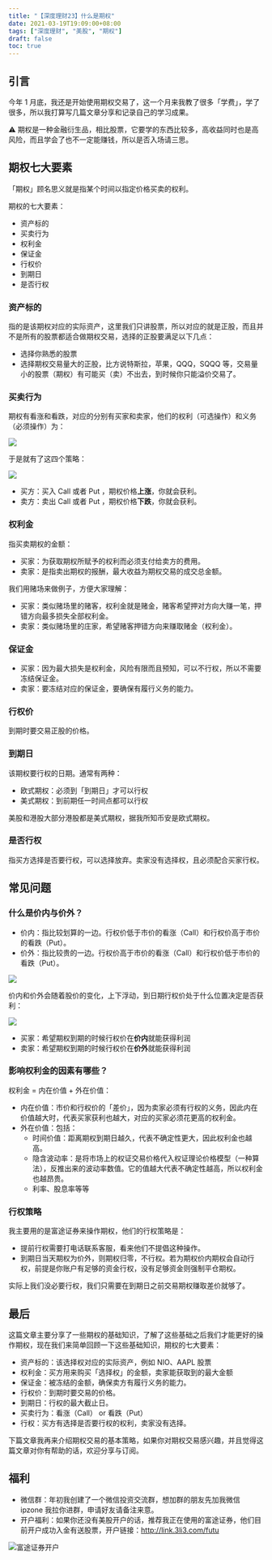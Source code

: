 ```yaml
---
title: "【深度理财23】什么是期权"
date: 2021-03-19T19:09:00+08:00
tags: ["深度理财", "美股", "期权"]
draft: false
toc: true
---
```


## 引言

今年 1 月底，我还是开始使用期权交易了，这一个月来我教了很多「学费」，学了很多，所以我打算写几篇文章分享和记录自己的学习成果。

⚠️ 期权是一种金融衍生品，相比股票，它要学的东西比较多，高收益同时也是高风险，而且学会了也不一定能赚钱，所以是否入场请三思。

## 期权七大要素

「期权」顾名思义就是指某个时间以指定价格买卖的权利。

期权的七大要素：

- 资产标的
- 买卖行为
- 权利金
- 保证金
- 行权价
- 到期日
- 是否行权

<!--more-->

### 资产标的

指的是该期权对应的实际资产，这里我们只讲股票，所以对应的就是正股，而且并不是所有的股票都适合做期权交易，选择的正股要满足以下几点：

- 选择你熟悉的股票
- 选择期权交易量大的正股，比方说特斯拉，苹果，QQQ，SQQQ 等，交易量小的股票（期权）有可能买（卖）不出去，到时候你只能溢价交易了。

### 买卖行为

期权有看涨和看跌，对应的分别有买家和卖家，他们的权利（可选操作）和义务（必须操作）为：

![](https://blog-1251237404.cos.ap-guangzhou.myqcloud.com/20210320Yqw3Ka.png)


于是就有了这四个策略：

![](https://blog-1251237404.cos.ap-guangzhou.myqcloud.com/20210320IcwgxC.png)

- 买方：买入 Call 或者 Put ，期权价格**上涨**，你就会获利。
- 卖方：卖出 Call 或者 Put ，期权价格**下跌**，你就会获利。

### 权利金

指买卖期权的金额：

- 买家：为获取期权所赋予的权利而必须支付给卖方的费用。
- 卖家：是指卖出期权的报酬，最大收益为期权交易的成交总金额。

我们用赌场来做例子，方便大家理解：

- 买家：类似赌场里的赌客，权利金就是赌金，赌客希望押对方向大赚一笔，押错方向最多损失全部权利金。
- 卖家：类似赌场里的庄家，希望赌客押错方向来赚取赌金（权利金）。

### 保证金

- 买家：因为最大损失是权利金，风险有限而且预知，可以不行权，所以不需要冻结保证金。
- 卖家：要冻结对应的保证金，要确保有履行义务的能力。

### 行权价

到期时要交易正股的价格。

### 到期日

该期权要行权的日期。通常有两种：

- 欧式期权：必须到「到期日」才可以行权
- 美式期权：到前期任一时间点都可以行权

美股和港股大部分港股都是美式期权，据我所知币安是欧式期权。

### 是否行权

指买方选择是否要行权，可以选择放弃。卖家没有选择权，且必须配合买家行权。


## 常见问题

### 什么是价内与价外？

- 价内：指比较划算的一边。行权价低于市价的看涨（Call）和行权价高于市价的看跌（Put）。
- 价外：指比较贵的一边。行权价高于市价的看涨（Call）和行权价低于市价的看跌（Put）。

![](https://blog-1251237404.cos.ap-guangzhou.myqcloud.com/20210320USdV8c.png!m)

价内和价外会随着股价的变化，上下浮动，到日期行权价处于什么位置决定是否获利：

![](https://blog-1251237404.cos.ap-guangzhou.myqcloud.com/20210322t3d6th.png)

- 买家：希望期权到期的时候行权价在**价内**就能获得利润
- 卖家：希望期权到期的时候行权价在**价外**就能获得利润

### 影响权利金的因素有哪些？

权利金 = 内在价值 + 外在价值：

- 内在价值：市价和行权价的「差价」，因为卖家必须有行权的义务，因此内在价值越大时，代表买家获利也越大，对应的买家必须花更高的权利金。
- 外在价值：包括：
    - 时间价值：距离期权到期日越久，代表不确定性更大，因此权利金也越高。
    - 隐含波动率：是将市场上的权证交易价格代入权证理论价格模型（一种算法），反推出来的波动率数值。它的值越大代表不确定性越高，所以权利金也越昂贵。
    - 利率、股息率等等

### 行权策略

我主要用的是富途证券来操作期权，他们的行权策略是：

- 提前行权需要打电话联系客服，看来他们不提倡这种操作。
- 到期日当天期权为价外，则期权归零，不行权。若为期权价内期权会自动行权，前提是你账户有足够的资金行权，没有足够资金则强制平仓期权。

实际上我们没必要行权，我们只需要在到期日之前交易期权赚取差价就够了。

## 最后

这篇文章主要分享了一些期权的基础知识，了解了这些基础之后我们才能更好的操作期权，现在我们来简单回顾一下这些基础知识，期权的七大要素：

- 资产标的：该选择权对应的实际资产，例如 NIO、AAPL 股票
- 权利金：买方用来购买「选择权」的金额，卖家能获取到的最大金额
- 保证金：被冻结的金额，确保卖方有履行义务的能力。
- 行权价：到期时要交易的价格。
- 到期日：行权的最大截止日。
- 买卖行为：看涨（Call） or 看跌（Put）
- 行权：买方有选择是否要行权的权利，卖家没有选择。

下篇文章我再来介绍期权交易的基本策略，如果你对期权交易感兴趣，并且觉得这篇文章对你有帮助的话，欢迎分享与订阅。

## 福利

- 微信群：年初我创建了一个微信投资交流群，想加群的朋友先加我微信 ipzone 我拉你进群，申请好友请备注来意。
- 开户福利：如果你还没有美股开户的话，推荐我正在使用的富途证券，他们目前开户成功入金有送股票，开户链接：<http://link.3li3.com/futu>

![富途证券开户](https://blog-1251237404.cos.ap-guangzhou.myqcloud.com/futu5.png!s)
